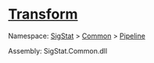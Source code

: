 # [Transform](./ParallelTransformPipeline-100663503.md)

Namespace: [SigStat]() > [Common](./../../README.md) > [Pipeline](./../README.md)

Assembly: SigStat.Common.dll

